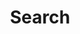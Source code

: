 ---
title: "Search" 
layout: "search" 
url: "/search/"
summary: "search"
placeholder: "What are you looking for?"
---